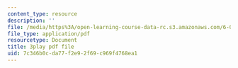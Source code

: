 ```yaml
---
content_type: resource
description: ''
file: /media/https%3A/open-learning-course-data-rc.s3.amazonaws.com/6-046j-design-and-analysis-of-algorithms-spring-2015/7c346b0cda77f2e92f69c969f4768ea1_U4x-hzhohB8.pdf
file_type: application/pdf
resourcetype: Document
title: 3play pdf file
uid: 7c346b0c-da77-f2e9-2f69-c969f4768ea1
---
```


